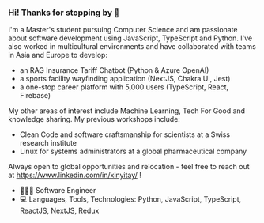 ### Hi! Thanks for stopping by 👋

I'm a Master's student pursuing Computer Science and am passionate about software development using JavaScript, TypeScript and Python. I've also worked in multicultural environments and have collaborated with teams in Asia and Europe to develop:
- an RAG Insurance Tariff Chatbot (Python & Azure OpenAI)
- a sports facility wayfinding application (NextJS, Chakra UI, Jest)
- a one-stop career platform with 5,000 users (TypeScript, React, Firebase)

My other areas of interest include Machine Learning, Tech For Good and knowledge sharing. My previous workshops include:
- Clean Code and software craftsmanship for scientists at a Swiss research institute
- Linux for systems administrators at a global pharmaceutical company

Always open to global opportunities and relocation - feel free to reach out at https://www.linkedin.com/in/xinyitay/ ! 

- 👩🏻‍💻  Software Engineer
- :computer: Languages, Tools, Technologies: Python, JavaScript, TypeScript, ReactJS, NextJS, Redux

<!--
**xinyitay/xinyitay** is a ✨ _special_ ✨ repository because its `README.md` (this file) appears on your GitHub profile.

Here are some ideas to get you started:

- 🔭 I’m currently working on ...
- 🌱 I’m currently learning ...
- 👯 I’m looking to collaborate on ...
- 🤔 I’m looking for help with ...
- 💬 Ask me about ...
- 📫 How to reach me: ...
- 😄 Pronouns: ...
- ⚡ Fun fact: ...

-->
